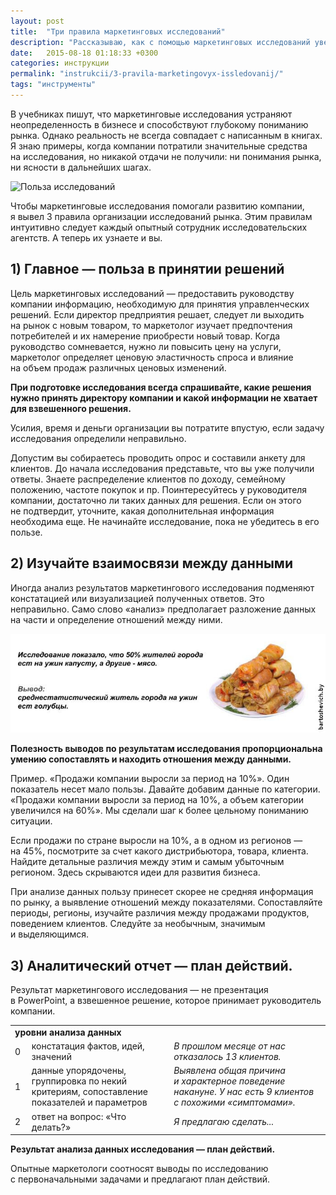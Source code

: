 ```yaml
---
layout: post
title:  "Три правила маркетинговых исследований"
description: "Рассказываю, как с помощью маркетинговых исследований увеличить результативность бизнеса в целом"
date:   2015-08-18 01:18:33 +0300
categories: инструкции
permalink: "instrukcii/3-pravila-marketingovyx-issledovanij/"
tags: "инструменты"
---
```


<p>В&nbsp;учебниках пишут, что маркетинговые исследования устраняют неопределенность в&nbsp;бизнесе и&nbsp;способствуют глубокому пониманию рынка. Однако реальность не&nbsp;всегда совпадает с&nbsp;написанным в&nbsp;книгах. Я&nbsp;знаю примеры, когда компании потратили значительные средства на&nbsp;исследования, но&nbsp;никакой отдачи не&nbsp;получили: ни&nbsp;понимания рынка, ни&nbsp;ясности в&nbsp;дальнейших шагах.</p> 
<!--more-->
<p><img src="http://www.bartoshevich.by/images/research1.jpg" alt="Польза исследований" width="695" height="583" class="img-shadow"/></p>

<p>Чтобы маркетинговые исследования помогали развитию компании, я&nbsp;вывел 3&nbsp;правила организации исследований рынка. Этим правилам интуитивно следует каждый опытный сотрудник исследовательских агентств. А&nbsp;теперь их&nbsp;узнаете и&nbsp;вы.

<h2>1) Главное&nbsp;— польза в&nbsp;принятии решений</h2>
<p>Цель маркетинговых исследований&nbsp;— предоставить руководству компании информацию, необходимую для принятия управленческих решений. Если директор предприятия решает, следует&nbsp;ли выходить на&nbsp;рынок с&nbsp;новым товаром, то&nbsp;маркетолог изучает предпочтения потребителей и&nbsp;их&nbsp;намерение приобрести новый товар. Когда руководство сомневается, нужно&nbsp;ли повысить цену на&nbsp;услуги, маркетолог определяет ценовую эластичность спроса и&nbsp;влияние на&nbsp;объем продаж различных ценовых изменений.</p>
<p><strong>При подготовке исследования всегда спрашивайте, какие решения нужно принять директору компании и&nbsp;какой информации не&nbsp;хватает для взвешенного решения.</strong></p>
<p>Усилия, время и&nbsp;деньги организации вы&nbsp;потратите впустую, если задачу исследования определили неправильно.</p>
<p>Допустим вы&nbsp;собираетесь проводить опрос и&nbsp;составили анкету для клиентов. До&nbsp;начала исследования представьте, что вы&nbsp;уже получили ответы. Знаете распределение клиентов по&nbsp;доходу, семейному положению, частоте покупок и&nbsp;пр. Поинтересуйтесь у&nbsp;руководителя компании, достаточно&nbsp;ли таких данных для решения. Если он&nbsp;этого не&nbsp;подтвердит, уточните, какая дополнительная информация необходима еще. Не&nbsp;начинайте исследование, пока не&nbsp;убедитесь в&nbsp;его пользе.</p>
<h2>2) Изучайте взаимосвязи между данными</h2>
<p>Иногда анализ результатов маркетингового исследования подменяют констатацией или визуализацией полученных ответов. Это неправильно. Само слово «анализ» предполагает разложение данных на&nbsp;части и&nbsp;определение отношений между ними.</p>

<img src='/images/research2.jpg' alt="поверхностный анализ рынка">

<p><strong>Полезность выводов по&nbsp;результатам исследования пропорциональна умению сопоставлять и&nbsp;находить отношения между данными.</strong></p>
<p>Пример. «Продажи компании выросли за&nbsp;период на&nbsp;10%». Один показатель несет мало пользы. Давайте добавим данные по&nbsp;категории. «Продажи компании выросли за&nbsp;период на&nbsp;10%, а&nbsp;объем категории увеличился на&nbsp;60%». Мы&nbsp;сделали шаг к&nbsp;более цельному пониманию ситуации.</p>
<p>Если продажи по&nbsp;стране выросли на&nbsp;10%, а&nbsp;в&nbsp;одном из&nbsp;регионов&nbsp;— на&nbsp;45%, посмотрите за&nbsp;счет какого дистрибьютора, товара, клиента. Найдите детальные различия между этим и&nbsp;самым убыточным регионом. Здесь скрываются идеи для развития бизнеса.</p>
<p>При анализе данных пользу принесет скорее не&nbsp;средняя информация по&nbsp;рынку, а&nbsp;выявление отношений между показателями. Сопоставляйте периоды, регионы, изучайте различия между продажами продуктов, поведением клиентов. Следуйте за&nbsp;необычным, значимым и&nbsp;выделяющимся.</p>
<h2>3) Аналитический отчет&nbsp;— план действий.</h2>
<p>Результат маркетингового исследования&nbsp;— не&nbsp;презентация в&nbsp;PowerPoint, а&nbsp;взвешенное решение, которое принимает руководитель компании.</p>

<table> 
	<tbody> 
		<tr> 
			<td colspan="3" class="a_c"><strong>уровни анализа данных</strong></td>
 		</tr>
		<tr> 
			<td>0&nbsp; </td>
			<td>констатация фактов, идей, значений </td>
			<td><i>В&nbsp;прошлом месяце от&nbsp;нас отказалось 13&nbsp;клиентов. <i></td>
 		</tr>
		<tr> 
			<td>1&nbsp; </td>
			<td>данные упорядочены, группировка по&nbsp;некий критериям, сопоставление показателей и&nbsp;параметров </td>
			<td><i>Выявлена общая причина и&nbsp;характерное поведение накануне. У&nbsp;нас есть 9&nbsp;клиентов с&nbsp;похожими «симптомами».</i></td>
 		</tr>
		<tr> 
			<td>2&nbsp;</td>
			<td>ответ на&nbsp;вопрос: «Что делать?» </td>
			<td><i>Я&nbsp;предлагаю сделать...</i></td>
 		</tr>
 	</tbody>
 </table>

<strong>Результат анализа данных исследования&nbsp;— план действий.</strong>
<p>Опытные маркетологи соотносят выводы по&nbsp;исследованию с&nbsp;первоначальными задачами и&nbsp;предлагают план действий.</p>
